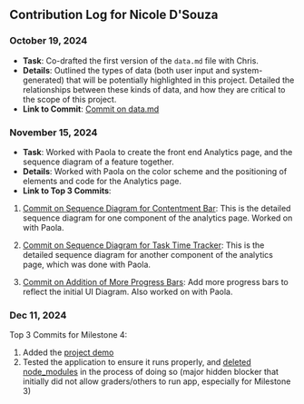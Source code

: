 ## Contribution Log for Nicole D'Souza

### October 19, 2024
- **Task**: Co-drafted the first version of the `data.md` file with Chris.
- **Details**: Outlined the types of data (both user input and system-generated) that will be potentially highlighted in this project. Detailed the relationships between these kinds of data, and how they are critical to the scope of this project.
- **Link to Commit**: [Commit on data.md](https://github.com/tannneer/CS326-GroupProject/blob/0c6390ee60cee33bce3ad23c67dc1e2f40bf6fb2/team/markdowns/data.md)

### November 15, 2024
- **Task**: Worked with Paola to create the front end Analytics page, and the sequence diagram of a feature together.
- **Details**: Worked with Paola on the color scheme and the positioning of elements and code for the Analytics page.
- **Link to Top 3 Commits**:
1. [Commit on Sequence Diagram for Contentment Bar](https://github.com/tannneer/CS326-GroupProject/blob/main/team/m3/nicole-dsouza/feature-sequence-diagram.md): This is the detailed sequence diagram for one component of the analytics page. Worked on with Paola.

2. [Commit on Sequence Diagram for Task Time Tracker](https://github.com/tannneer/CS326-GroupProject/blob/main/team/m3/paola-aoun/feature-sequence-diagram.md): This is the detailed sequence diagram for another component of the analytics page, which was done with Paola.

3. [Commit on Addition of More Progress Bars](https://github.com/tannneer/CS326-GroupProject/commit/95bdecdc7d22a1121cd58f6a17b525407eda23fa): Add more progress bars to reflect the initial UI Diagram. Also worked on with Paola.

### Dec 11, 2024
Top 3 Commits for Milestone 4:
1. Added the [project demo](https://github.com/tannneer/CS326-GroupProject/commit/a7e44f7dda4838b51119d00c39c9faf135c32ac3)
2. Tested the application to ensure it runs properly, and [deleted node_modules](https://github.com/tannneer/CS326-GroupProject/commit/2d35edcc9f4c459cf7dbfc1601bd70f65fc75bbc) in the process of doing so (major hidden blocker that initially did not allow graders/others to run app, especially for Milestone 3)
